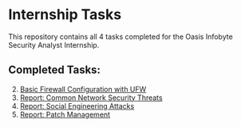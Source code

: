 #  Internship Tasks

This repository contains all 4 tasks completed for the Oasis Infobyte Security Analyst Internship.

## Completed Tasks:


2. [Basic Firewall Configuration with UFW](https://github.com/beasthunter100/cyber-task/tree/da99a392f4a1080c9179924e25c68331bd3c6da6/Task%202)
4. [Report: Common Network Security Threats](https://github.com/beasthunter100/cyber-task/tree/da99a392f4a1080c9179924e25c68331bd3c6da6/Task%204)
5. [Report: Social Engineering Attacks](https://github.com/beasthunter100/cyber-task/tree/da99a392f4a1080c9179924e25c68331bd3c6da6/Task%205)
6. [Report: Patch Management](https://github.com/beasthunter100/cyber-task/tree/da99a392f4a1080c9179924e25c68331bd3c6da6/Task%206)


